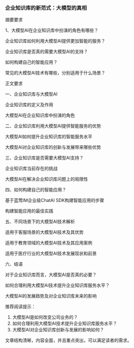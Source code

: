 ### 企业知识库的新范式：大模型的真相

摘要要求

1、大模型AI在企业知识库中扮演的角色有哪些？
  
企业知识库如何利用大模型AI提供更加智能的服务？

企业知识库是否真的需要大模型AI的支持？

如何构建自己的智能应用？

常见的大模型AI技术有哪些，分别适用于什么场景？  


正文要求

一、企业知识库与大模型AI

企业知识库的定义及作用

大模型AI在企业知识库中扮演的角色

二、企业知识库利用大模型AI提供智能服务的优势

大模型AI如何提升企业知识库的智能服务水平

大模型AI对企业知识库的创新与发展带来哪些优势

三、企业知识库是否需要大模型AI支持？

企业知识库当前存在的挑战

大模型AI在解决企业知识库问题上的局限性

四、如何构建自己的智能应用？

基于蓝莺IM企业级ChatAI SDK构建智能应用的步骤

构建智能应用的最佳实践

五、不同场景下的大模型AI技术解析

适用于客服场景的大模型AI技术及其优势

适用于教育领域的大模型AI技术及其应用案例

适用于医疗行业的大模型AI技术发展现状和前景

六、结语

对于企业知识库而言，大模型AI是否真的必要？

如何合理利用大模型AI技术提升企业知识库服务水平？

大模型AI的发展趋势及对企业知识库未来的影响

推荐阅读提示：
1. 大模型AI是如何改变公司业务的？
2. 如何合理利用大模型AI技术提升企业知识库服务水平？
3. 大模型AI对企业知识库创新与发展的影响如何？

文章结构清晰，内容全面，并且重点突出，可以满足读者的需求。